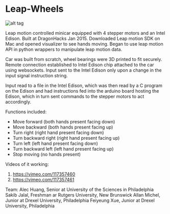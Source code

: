# Leap-Wheels

![alt tag](http://i.imgur.com/ajAa2Ic.jpg)

Leap motion controlled minicar equipped with 4 stepper motors and an Intel Edison. Built at DragonHacks Jan 2015.
Downloaded Leap motion SDK on Mac and opened visualizer to see hands moving.
Began to use leap motion API in python wrappers to manipulate leap motion data.

Car was built from scratch, wheel bearings were 3D printed to fit securely.
Remote connection established to Intel Edison chip attached to the car using websockets.
Input sent to the Intel Edison only upon a change in the input signal instruction string.

Input read to a file in the Intel Edison, which was then read by a C program on the Edison and had instructions fed into the arduino board hosting the Edison, which in turn sent commands to the stepper motors to act accordingly.

Functions included: 
  - Move forward (both hands present facing down)
  - Move backward (both hands present facing up)
  - Turn right (right hand present facing down)
  - Turn backward right (right hand present facing up)
  - Turn left (left hand present facing down)
  - Turn backward left (left hand present facing up)
  - Stop moving (no hands present)

Videos of it working:
  1. https://vimeo.com/117357460
  2. https://vimeo.com/117357461

Team: 
Alec Huang, Senior at University of the Sciences in Philadelphia
Sakib Jalal, Freshman ar Rutgers University, New Brunswick
Allan Michel, Junior at Drexel University, Philadelphia
Feiyeung Xue, Junior at Drexel University, Philadelphia
